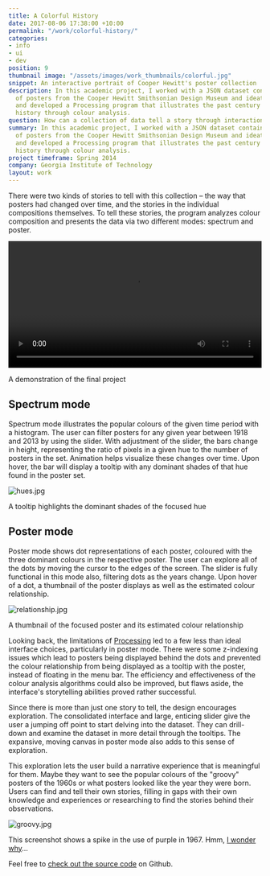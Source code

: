 ```yaml
---
title: A Colorful History
date: 2017-08-06 17:38:00 +10:00
permalink: "/work/colorful-history/"
categories:
- info
- ui
- dev
position: 9
thumbnail image: "/assets/images/work_thumbnails/colorful.jpg"
snippet: An interactive portrait of Cooper Hewitt's poster collection
description: In this academic project, I worked with a JSON dataset containing a collection
  of posters from the Cooper Hewitt Smithsonian Design Museum and ideated, designed,
  and developed a Processing program that illustrates the past century of American
  history through colour analysis.
question: How can a collection of data tell a story through interaction?
summary: In this academic project, I worked with a JSON dataset containing a collection
  of posters from the Cooper Hewitt Smithsonian Design Museum and ideated, designed,
  and developed a Processing program that illustrates the past century of American
  history through colour analysis.
project timeframe: Spring 2014
company: Georgia Institute of Technology
layout: work
---
```


There were two kinds of stories to tell with this collection – the way that posters had changed over time, and the stories in the individual compositions themselves. To tell these stories, the program analyzes colour composition and presents the data via two different modes: spectrum and poster.

<video width="100%" height="auto" controls autoplay loop class="mt-4">
 <source type="video/mp4" src="/resources/colorfulhistory/colorfulhistory_demo.mp4">
</video>
<p class="caption mt-2">A demonstration of the final project</p>

## Spectrum mode
Spectrum mode illustrates the popular colours of the given time period with a histogram. The user can filter posters for any given year between 1918 and 2013 by using the slider. With adjustment of the slider, the bars change in height, representing the ratio of pixels in a given hue to the number of posters in the set. Animation helps visualize these changes over time. Upon hover, the bar will display a tooltip with any dominant shades of that hue found in the poster set.

![hues.jpg](/uploads/hues.jpg)
<p class="caption">A tooltip highlights the dominant shades of the focused hue</p>

## Poster mode
Poster mode shows dot representations of each poster, coloured with the three dominant colours in the respective poster. The user can explore all of the dots by moving the cursor to the edges of the screen. The slider is fully functional in this mode also, filtering dots as the years change. Upon hover of a dot, a thumbnail of the poster displays as well as the estimated colour relationship.

![relationship.jpg](/uploads/relationship.jpg)
<p class="caption">A thumbnail of the focused poster and its estimated colour relationship</p>

Looking back, the limitations of [Processing](https://processing.org/) led to a few less than ideal interface choices, particularly in poster mode. There were some z-indexing issues which lead to posters being displayed behind the dots and prevented the colour relationship from being displayed as a tooltip with the poster, instead of floating in the menu bar. The efficiency and effectiveness of the colour analysis algorithms could also be improved, but flaws aside, the interface's storytelling abilities proved rather successful.

Since there is more than just one story to tell, the design encourages exploration. The consolidated interface and large, enticing slider give the user a jumping off point to start delving into the dataset. They can drill-down and examine the dataset in more detail through the tooltips. The expansive, moving canvas in poster mode also adds to this sense of exploration.

This exploration lets the user build a narrative experience that is meaningful for them. Maybe they want to see the popular colours of the "groovy" posters of the 1960s or what posters looked like the year they were born. Users can find and tell their own stories, filling in gaps with their own knowledge and experiences or researching to find the stories behind their observations.

![groovy.jpg](/uploads/groovy.jpg)
<p class="caption">This screenshot shows a spike in the use of purple in 1967. Hmm, <a href="https://en.wikipedia.org/wiki/Purple_Haze">I wonder why</a>...</p>

Feel free to [check out the source code](https://github.com/amandagracewall/digitalportrait) on Github.
